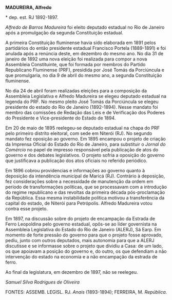 **MADUREIRA, Alfredo**

\* dep. est. RJ 1892-1897.

*Alfredo de Barros Madureira* foi eleito deputado estadual no Rio de
Janeiro após a promulgação da segunda Constituição estadual.

A primeira Constituição fluminense havia sido elaborada em 1891 pelos
partidários do então presidente estadual Francisco Portela (1889-1891) e
foi anulada após a renúncia deste, em dezembro do mesmo ano. No dia 31
de janeiro de 1892 uma nova eleição foi realizada para compor a nova
Assembleia Constituinte, que foi formada por membros do Partido
Republicano Fluminense (PRF), presidida por José Tomás da Porciúncula e
que promulgaria, no dia 9 de abril do mesmo ano, a segunda Constituição
fluminense.

No dia 24 de abril foram realizadas eleições para a composição da
Assembleia Legislativa e Alfredo Madureira se elegeu deputado estadual
na legenda do PRF. No mesmo pleito José Tomás da Porciúncula se elegeu
presidente do estado do Rio de Janeiro (1892-1894). Nesse mandato foi
membro das comissões de Redação das Leis e de Verificação dos Poderes do
Presidente e Vice-presidente do Estado de 1894.

Em 20 de maio de 1895 reelegeu-se deputado estadual na chapa do PRF pelo
primeiro distrito eleitoral, com sede em Niterói (RJ). No segundo
mandato fez oposição ao governo. Em 1895 encampou o projeto de criação
da Imprensa Oficial do Estado do Rio de Janeiro, para substituir o
*Jornal do Comércio* no papel de impresso responsável pela publicação de
atos do governo e dos debates legislativos. O projeto sofria a oposição
do governo que justificava a publicação dos atos oficiais no referido
periódico.

Em 1896 cobrou providencias e informações ao governo quanto à deposição
da intendência municipal de Maricá (RJ). Contrário à deposição, fez
considerações sobre a necessidade de manutenção da ordem em período de
transformações políticas, que se processavam com a introdução do regime
republicano e das revoltas da primeira década pós-proclamação da
República. Essa mesma instabilidade política motivou a transferência da
capital do estado, de Niterói para Petrópolis. Alfredo Madureira votou
contra esse projeto.

Em 1897, na discussão sobre do projeto de encampação da Estrada de Ferro
Leopoldina pelo governo estadual, opôs-se ao líder governista na
Assembleia Legislativa do Estado do Rio de Janeiro (ALERJ), Sá Earp. Em
momento de forte pressão do governo para que o projeto fosse aprovado,
pediu, junto com outros deputados, mais autonomia para que a ALERJ
discutisse e se informasse sobre o projeto que dividiu a Casa: de um
lado, os que apoiavam a posição do governo e, do outro, os que defendiam
a não intervenção do estado na economia e a não encampação da estrada de
ferro.

Ao final da legislatura, em dezembro de 1897, não se reelegeu.

*Samuel Silva Rodrigues de Oliveira*

FONTES: ASSEMB. LEGISL. RJ. *Anais* (1893-1894); FERREIRA, M.
*República*.
